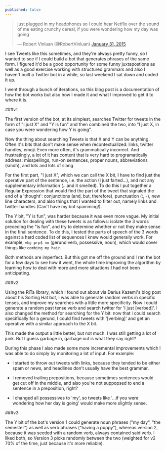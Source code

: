 ```yaml
---
published: false
---
```




<blockquote class="twitter-tweet" lang="en"><p lang="en" dir="ltr">just plugged in my headphones so I could hear Netflix over the sound of me eating crunchy cereal, if you were wondering how my day was going</p>&mdash; Robert Vinluan (@RobertVinluan) <a href="https://twitter.com/RobertVinluan/status/561603474492641280">January 31, 2015</a></blockquote>
<script async src="//platform.twitter.com/widgets.js" charset="utf-8"></script>

I see Tweets like this sometimes, and they're always pretty funny, so I wanted to see if I could build a bot that generates phrases of the same form. I figured it'd be a good opportunity for some funny juxtapostions as well as a good exercise working with structured grammars and also I haven't built a Twitter bot in a while, so last weekend I sat down and coded it up.

I went through a bunch of iterations, so this blog post is a documentation of how the bot works but also how I made it and what I improved to get it to where it is.

###v1

The first version of the bot, at its simplest, searches Twitter for tweets in the form of "I just X" and "Y is fun" and then combined the two, into "I just X, in case you were wondering how Y is going". 

Now the thing about searching Tweets is that X and Y can be anything. Often it's bits that don't make sense when recontextualized: links, twitter handles, emoji. Even more often, it's grammatically incorrect. And frustratingly, a lot of it has content that is very hard to programatically address: misspellings, run-on sentences, proper nouns, abbreviations (smdh), and lots and lots of slang. 

For the first part, "I just X", which we can call the X bit, I have to find just the operative part of the sentence, i.e. the action (I just farted...), and not any supplementary information (...and it smelled). To do this I put together a Regular Expression that would find the part of the tweet that signaled the end of a 'thought': conjunctions (and, but, therefore), punctuation (:, -), new line characters, and also things that I wanted to filter out, namely links and twitter handles (Can't have my bot spamming!).

The Y bit, "Y is fun", was harder because it was even more vague. My initial solution for dealing with these tweets is as follows: isolate the 3 words preceding the "is fun", and try to determine whether or not they make sense in the final sentence. To do this, I tested the parts of speech of the 3 words against a hard coded list of sequences I knew would generally work. For example, `vbg prp$ nn` (gerund verb, possessive, noun), which would cover things like `combing my hair`. 

Both methods are imperfect. But this got me off the ground and I ran the bot for a few days to see how it went, the whole time improving the algorithm by learning how to deal with more and more situations I had not been anticipating.


###v2

Using the RiTa library, which I found out about via Darius Kazemi's blog post about his Sorting Hat bot, I was able to generate random verbs in specific tenses, and improve my searches with a little more specificity. Now I could generate a random past tense verb and search twitter for 'I just [verbed]'. I also changed the method for searching for the Y bit: now that I could search specifically for a gerund, I could find tweets with '[verbing]' and get an operative with a similar approach to the X bit. 

This made the output a little better, but not much. I was still getting a lot of junk. But I guess garbage in, garbage out is what they say right?

During this phase I also made some more incremental improvements which I was able to do simply by monitoring a lot of input. For example:

- I started to throw out tweets with links, because they tended to be either spam or news, and headlines don't usually have the best grammar.

- I removed trailing prepositions, because sometimes sentences would get cut off in the middle, and also you're not suppopsed to end a sentence in a preposition, right?

- I changed all possessives to 'my', so tweets like '...if you were wondering how her day is going' would make more slightly sense.


###v3

The Y bit of the bot's version 1 could generate noun phrases ("my day", "the semester") as well as verb phrases ("having a puppy"), whereas version 2, because it was seeded with a random verb, always contained said verb. I liked both, so Version 3 picks randomly between the two (weighted for v2 70% of the time, just because it's more reliable).